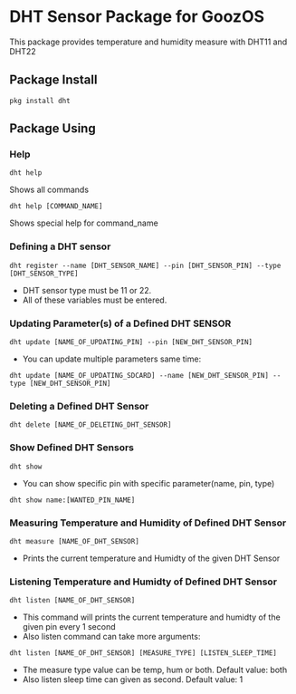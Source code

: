 # DHT Sensor Package for GoozOS
This package provides temperature and humidity measure with DHT11 and DHT22
## Package Install
```shell
pkg install dht
```
## Package Using

### Help
```shell
dht help
```
Shows all commands
```shell
dht help [COMMAND_NAME]
```
Shows special help for command_name


### Defining a DHT sensor
```shell
dht register --name [DHT_SENSOR_NAME] --pin [DHT_SENSOR_PIN] --type [DHT_SENSOR_TYPE]
```
* DHT sensor type must be 11 or 22.
* All of these variables must be entered.
### Updating Parameter(s) of a Defined DHT SENSOR
```shell
dht update [NAME_OF_UPDATING_PIN] --pin [NEW_DHT_SENSOR_PIN]
``` 
* You can update multiple parameters same time: 
```shell
dht update [NAME_OF_UPDATING_SDCARD] --name [NEW_DHT_SENSOR_PIN] --type [NEW_DHT_SENSOR_PIN]
```

### Deleting a Defined DHT Sensor
```shell
dht delete [NAME_OF_DELETING_DHT_SENSOR]
```

### Show Defined DHT Sensors
```shell
dht show
```
* You can show specific pin with specific parameter(name, pin, type)
```shell
dht show name:[WANTED_PIN_NAME]
```

### Measuring Temperature and Humidity of Defined DHT Sensor
``` 
dht measure [NAME_OF_DHT_SENSOR]
```
* Prints the current temperature and Humidty of the given DHT Sensor
### Listening Temperature and Humidty of Defined DHT Sensor
```shell
dht listen [NAME_OF_DHT_SENSOR]
```
* This command will prints the current temperature and humidty of the given pin every 1 second
* Also listen command can take more arguments:
```shell
dht listen [NAME_OF_DHT_SENSOR] [MEASURE_TYPE] [LISTEN_SLEEP_TIME]
```
* The measure type value can be temp, hum or both. Default value: both
* Also listen sleep time can given as second. Default value: 1
